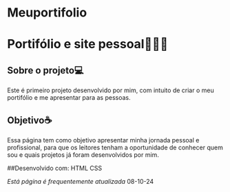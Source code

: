 # Meuportifolio

# **Portifólio e site pessoal👩🏻‍💻**

## Sobre o projeto💻

Este é primeiro projeto desenvolvido por mim, com intuito de criar o meu portifólio e me apresentar para as pessoas. 


## Objetivo☕

Essa página tem como objetivo apresentar minha jornada pessoal e profissional, para que os leitores 
tenham a oportunidade de conhecer quem sou e quais projetos já foram desenvolvidos por mim. 

##Desenvolvido com:
HTML
CSS 

*Está página é frequentemente atualizada* 08-10-24